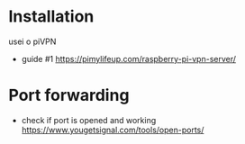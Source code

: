 # Installation

usei o piVPN

- guide #1 https://pimylifeup.com/raspberry-pi-vpn-server/



# Port forwarding 
- check if port is opened and working
https://www.yougetsignal.com/tools/open-ports/
